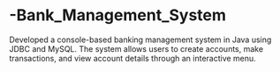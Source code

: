 # -Bank_Management_System
Developed a console-based banking management system in Java using JDBC and MySQL. The system allows users to create accounts, make transactions, and view account details through an interactive menu.  
